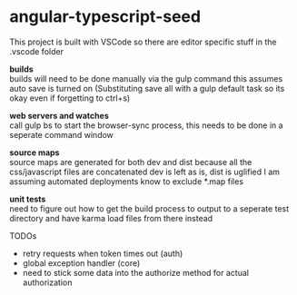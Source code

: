 # angular-typescript-seed

This project is built with VSCode so there are editor specific stuff in the .vscode folder

**builds**  
builds will need to be done manually via the gulp command
this assumes auto save is turned on
(Substituting save all with a gulp default task so its okay even if forgetting to ctrl+s)

**web servers and watches**  
call gulp bs to start the browser-sync process, this needs to be done in a seperate command window

**source maps**  
source maps are generated for both dev and dist because all the css/javascript files are concatenated 
dev is left as is, dist is uglified
I am assuming automated deployments know to exclude *.map files

**unit tests**  
need to figure out how to get the build process to output to a seperate test directory and have karma load files from there instead

TODOs

* retry requests when token times out (auth)
* global exception handler (core)
* need to stick some data into the authorize method for actual authorization